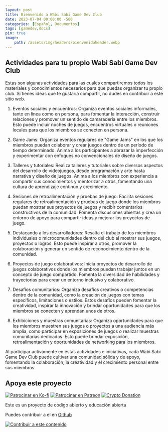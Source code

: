 ```yaml
---
layout: post
title: Bienvenido a Wabi Sabi Game Dev Club
date: 2023-07-04 00:00:00 -500
categories: [Español, Documentos] 
tags: [gamedev,docs]
pin: true
image:
    path: /assets/img/headers/bienvenidaheader.webp
--- 
```

## Actividades para tu propio Wabi Sabi Game Dev Club
Estas son algunas actividades para las cuales compartiremos todos los materiales y conocimientos necesarios para que puedas organizar tu propio club. Si tienes ideas que te gustaría compartir, no dudes en contribuir a este sitio web.

1. Eventos sociales y encuentros: Organiza eventos sociales informales, tanto en línea como en persona, para fomentar la interacción, construir relaciones y promover un sentido de camaradería entre los miembros. Esto puede incluir noches de juegos, encuentros virtuales o reuniones locales para que los miembros se conecten en persona.

2. Game Jams: Organiza eventos regulares de "Game Jams" en los que los miembros puedan colaborar y crear juegos dentro de un período de tiempo determinado. Anima a los participantes a abrazar la imperfección y experimentar con enfoques no convencionales de diseño de juegos.

3. Talleres y tutoriales: Realiza talleres y tutoriales sobre diversos aspectos del desarrollo de videojuegos, desde programación y arte hasta narrativa y diseño de juegos. Anima a los miembros con experiencia a compartir sus conocimientos y mentorizar a otros, fomentando una cultura de aprendizaje continuo y crecimiento.

4. Sesiones de retroalimentación y pruebas de juego: Facilita sesiones regulares de retroalimentación y pruebas de juego donde los miembros puedan mostrar sus proyectos de juegos y recibir comentarios constructivos de la comunidad. Fomenta discusiones abiertas y crea un entorno de apoyo para compartir ideas y mejorar los proyectos de juego.

5. Destacando a los desarrolladores: Resalta el trabajo de los miembros individuales o microcomunidades dentro del club al mostrar sus juegos, proyectos o logros. Esto puede inspirar a otros, promover la colaboración y generar un sentido de reconocimiento dentro de la comunidad.

6. Proyectos de juego colaborativos: Inicia proyectos de desarrollo de juegos colaborativos donde los miembros puedan trabajar juntos en un concepto de juego compartido. Fomenta la diversidad de habilidades y trayectorias para crear un entorno inclusivo y colaborativo.

7. Desafíos comunitarios: Organiza desafíos creativos o competencias dentro de la comunidad, como la creación de juegos con temas específicos, limitaciones o estilos. Estos desafíos pueden fomentar la creatividad, inspirar la innovación y brindar oportunidades para que los miembros se conecten y aprendan unos de otros.

8. Exhibiciones y muestras comunitarias: Organiza oportunidades para que los miembros muestren sus juegos o proyectos a una audiencia más amplia, como participar en exposiciones de juegos o realizar muestras comunitarias dedicadas. Esto puede brindar exposición, retroalimentación y oportunidades de networking para los miembros.

Al participar activamente en estas actividades e iniciativas, cada Wabi Sabi Game Dev Club puede cultivar una comunidad sólida y de apoyo, fomentando la colaboración, la creatividad y el crecimiento personal entre sus miembros.

## Apoya este proyecto

 [![Patrocinar en Ko-fi](https://img.shields.io/badge/Patrocinar%20en%20Ko--fi-FF5E5B?style=for-the-badge&logo=ko-fi)](https://ko-fi.com/wabisabiclub) [![Patrocinar en Patreon](https://img.shields.io/badge/Patrocinar%20en%20Patreon-FF424D?style=for-the-badge&logo=patreon)](https://www.patreon.com/wabisabigamedevclub) [![Crypto Donation](https://img.shields.io/badge/Crypto%20Donation-%F0%9F%92%B3-%236A0DAD?style=for-the-badge)](https://wabisabiclub.github.io/posts/wabi-sabi-sponsor/#make-a-bitcoin-donation--realiza-una-donaci%C3%B3n-de-bitcoin)



Este es un proyecto de código abierto y educación abierta

Puedes contribuir a el en [Github](https://github.com/WabiSabiClub/)

[![Contribuir a este contenido](https://img.shields.io/badge/Contribuir%20a%20este%20contenido-%236A0DAD?style=for-the-badge&logo=github)](https://www.github.com/wabisabiclub/wabisabiclub.github.io)
